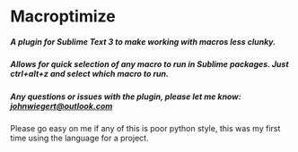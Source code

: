 Macroptimize
=============

##### A plugin for Sublime Text 3 to make working with macros less clunky.

##### Allows for quick selection of any macro to run in Sublime packages. Just ctrl+alt+z and select which macro to run.

##### Any questions or issues with the plugin, please let me know: johnwiegert@outlook.com

Please go easy on me if any of this is poor python style, this was my first time using the language for a project.
